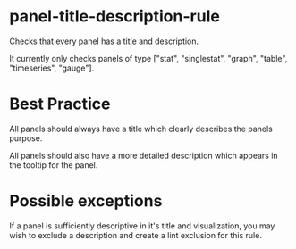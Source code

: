 # panel-title-description-rule
Checks that every panel has a title and description.

It currently only checks panels of type ["stat", "singlestat", "graph", "table", "timeseries", "gauge"].

# Best Practice
All panels should always have a title which clearly describes the panels purpose.

All panels should also have a more detailed description which appears in the tooltip for the panel.

# Possible exceptions
If a panel is sufficiently descriptive in it's title and visualization, you may wish to exclude a description and create a lint exclusion for this rule.